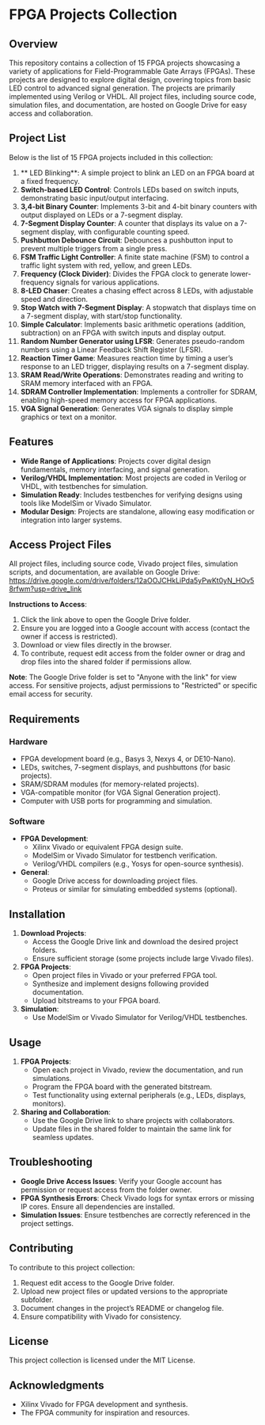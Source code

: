 # FPGA Projects Collection

## Overview
This repository contains a collection of 15 FPGA projects showcasing a variety of applications for Field-Programmable Gate Arrays (FPGAs). These projects are designed to explore digital design, covering topics from basic LED control to advanced signal generation. The projects are primarily implemented using Verilog or VHDL. All project files, including source code, simulation files, and documentation, are hosted on Google Drive for easy access and collaboration.

## Project List
Below is the list of 15 FPGA projects included in this collection:

1. ** LED Blinking**: A simple project to blink an LED on an FPGA board at a fixed frequency.
2. **Switch-based LED Control**: Controls LEDs based on switch inputs, demonstrating basic input/output interfacing.
3. **3,4-bit Binary Counter**: Implements 3-bit and 4-bit binary counters with output displayed on LEDs or a 7-segment display.
4. **7-Segment Display Counter**: A counter that displays its value on a 7-segment display, with configurable counting speed.
5. **Pushbutton Debounce Circuit**: Debounces a pushbutton input to prevent multiple triggers from a single press.
6. **FSM Traffic Light Controller**: A finite state machine (FSM) to control a traffic light system with red, yellow, and green LEDs.
7. **Frequency (Clock Divider)**: Divides the FPGA clock to generate lower-frequency signals for various applications.
8. **8-LED Chaser**: Creates a chasing effect across 8 LEDs, with adjustable speed and direction.
9. **Stop Watch with 7-Segment Display**: A stopwatch that displays time on a 7-segment display, with start/stop functionality.
10. **Simple Calculator**: Implements basic arithmetic operations (addition, subtraction) on an FPGA with switch inputs and display output.
11. **Random Number Generator using LFSR**: Generates pseudo-random numbers using a Linear Feedback Shift Register (LFSR).
12. **Reaction Timer Game**: Measures reaction time by timing a user’s response to an LED trigger, displaying results on a 7-segment display.
13. **SRAM Read/Write Operations**: Demonstrates reading and writing to SRAM memory interfaced with an FPGA.
14. **SDRAM Controller Implementation**: Implements a controller for SDRAM, enabling high-speed memory access for FPGA applications.
15. **VGA Signal Generation**: Generates VGA signals to display simple graphics or text on a monitor.

## Features
- **Wide Range of Applications**: Projects cover digital design fundamentals, memory interfacing, and signal generation.
- **Verilog/VHDL Implementation**: Most projects are coded in Verilog or VHDL, with testbenches for simulation.
- **Simulation Ready**: Includes testbenches for verifying designs using tools like ModelSim or Vivado Simulator.
- **Modular Design**: Projects are standalone, allowing easy modification or integration into larger systems.

## Access Project Files
All project files, including source code, Vivado project files, simulation scripts, and documentation, are available on Google Drive: https://drive.google.com/drive/folders/12aOOJCHkLiPda5yPwKt0yN_HOv58rfwm?usp=drive_link


**Instructions to Access**:
1. Click the link above to open the Google Drive folder.
2. Ensure you are logged into a Google account with access (contact the owner if access is restricted).
3. Download or view files directly in the browser.
4. To contribute, request edit access from the folder owner or drag and drop files into the shared folder if permissions allow.

**Note**: The Google Drive folder is set to "Anyone with the link" for view access. For sensitive projects, adjust permissions to "Restricted" or specific email access for security.

## Requirements
### Hardware
- FPGA development board (e.g., Basys 3, Nexys 4, or DE10-Nano).
- LEDs, switches, 7-segment displays, and pushbuttons (for basic projects).
- SRAM/SDRAM modules (for memory-related projects).
- VGA-compatible monitor (for VGA Signal Generation project).
- Computer with USB ports for programming and simulation.

### Software
- **FPGA Development**:
  - Xilinx Vivado or equivalent FPGA design suite.
  - ModelSim or Vivado Simulator for testbench verification.
  - Verilog/VHDL compilers (e.g., Yosys for open-source synthesis).
- **General**:
  - Google Drive access for downloading project files.
  - Proteus or similar for simulating embedded systems (optional).

## Installation
1. **Download Projects**:
   - Access the Google Drive link and download the desired project folders.
   - Ensure sufficient storage (some projects include large Vivado files).
2. **FPGA Projects**:
   - Open project files in Vivado or your preferred FPGA tool.
   - Synthesize and implement designs following provided documentation.
   - Upload bitstreams to your FPGA board.
3. **Simulation**:
   - Use ModelSim or Vivado Simulator for Verilog/VHDL testbenches.

## Usage
1. **FPGA Projects**:
   - Open each project in Vivado, review the documentation, and run simulations.
   - Program the FPGA board with the generated bitstream.
   - Test functionality using external peripherals (e.g., LEDs, displays, monitors).
2. **Sharing and Collaboration**:
   - Use the Google Drive link to share projects with collaborators.
   - Update files in the shared folder to maintain the same link for seamless updates.

## Troubleshooting
- **Google Drive Access Issues**: Verify your Google account has permission or request access from the folder owner.
- **FPGA Synthesis Errors**: Check Vivado logs for syntax errors or missing IP cores. Ensure all dependencies are installed.
- **Simulation Issues**: Ensure testbenches are correctly referenced in the project settings.

## Contributing
To contribute to this project collection:
1. Request edit access to the Google Drive folder.
2. Upload new project files or updated versions to the appropriate subfolder.
3. Document changes in the project’s README or changelog file.
4. Ensure compatibility with Vivado for consistency.

## License
This project collection is licensed under the MIT License.

## Acknowledgments
- Xilinx Vivado for FPGA development and synthesis.
- The FPGA community for inspiration and resources.
